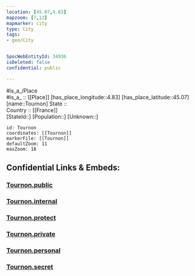 ```yaml
---
location: [45.07,4.83] 
mapzoom: [7,12] 
mapmarker: city 
type: City
tags:
- geo/City


SpocWebEntityId: 34936
isDeleted: false
confidential: public

---
```

#is_a_/Place  
#is_a_ :: [[Place]] 
[has_place_longitude::4.83] 
[has_place_latitude::45.07] 
[name::Tournon] 
State ::  
Country :: [[France]]  
[StateId::] 
[Population::] 
[Unknown::] 


```leaflet
id: Tournon
coordinates: [[Tournon]] 
markerFile: [[Tournon]] 
defaultZoom: 11 
maxZoom: 18
```


## Confidential Links & Embeds: 

### [Tournon.public](/_public/\Earth\Continent\Europe\Europe~West\France\regions~France\Auvergne-Rhône-Alpes\departments~Auvergne-Rhône-Alpes\Ardèche\communes~Ardèche\Tournon-sur-Rhône\cities~Tournon-sur-RhôneTournon.public.md) 

### [Tournon.internal](/_internal/\Earth\Continent\Europe\Europe~West\France\regions~France\Auvergne-Rhône-Alpes\departments~Auvergne-Rhône-Alpes\Ardèche\communes~Ardèche\Tournon-sur-Rhône\cities~Tournon-sur-RhôneTournon.internal.md) 

### [Tournon.protect](/_protect/\Earth\Continent\Europe\Europe~West\France\regions~France\Auvergne-Rhône-Alpes\departments~Auvergne-Rhône-Alpes\Ardèche\communes~Ardèche\Tournon-sur-Rhône\cities~Tournon-sur-RhôneTournon.protect.md) 

### [Tournon.private](/_private/\Earth\Continent\Europe\Europe~West\France\regions~France\Auvergne-Rhône-Alpes\departments~Auvergne-Rhône-Alpes\Ardèche\communes~Ardèche\Tournon-sur-Rhône\cities~Tournon-sur-RhôneTournon.private.md) 

### [Tournon.personal](/_personal/\Earth\Continent\Europe\Europe~West\France\regions~France\Auvergne-Rhône-Alpes\departments~Auvergne-Rhône-Alpes\Ardèche\communes~Ardèche\Tournon-sur-Rhône\cities~Tournon-sur-RhôneTournon.personal.md) 

### [Tournon.secret](/_secret/\Earth\Continent\Europe\Europe~West\France\regions~France\Auvergne-Rhône-Alpes\departments~Auvergne-Rhône-Alpes\Ardèche\communes~Ardèche\Tournon-sur-Rhône\cities~Tournon-sur-RhôneTournon.secret.md)

